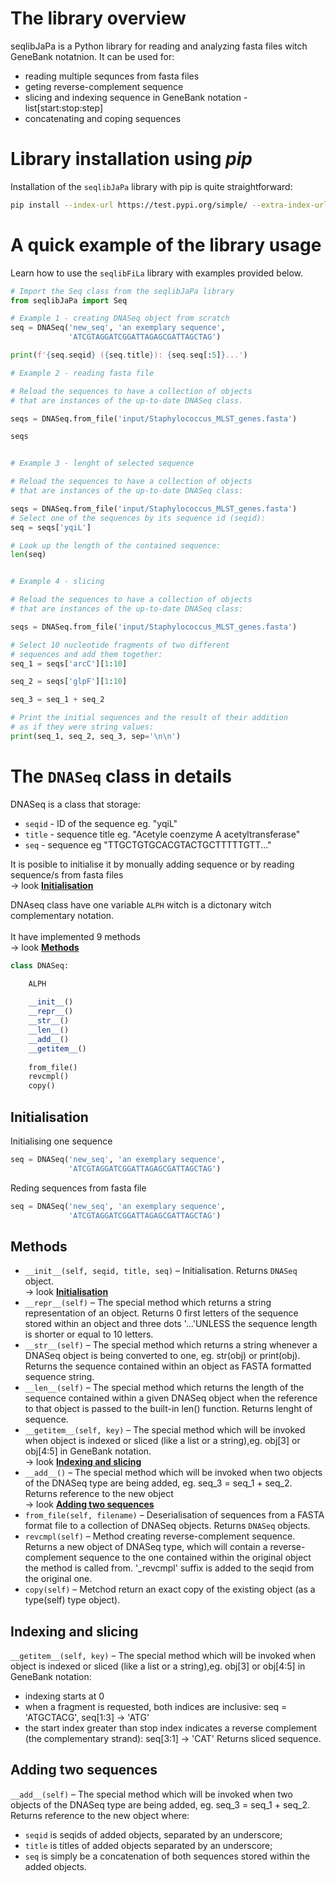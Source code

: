 # The library overview

seqlibJaPa is a Python library for reading and analyzing fasta files witch GeneBank notatnion. 
It can be used for:
- reading multiple sequnces from fasta files
- geting reverse-complement sequence
- slicing and indexing sequence in GeneBank notation - list[start:stop:step]
- concatenating and coping sequences

# Library installation using _pip_
Installation of the `seqlibJaPa` library with pip is quite straightforward:
```Bash
pip install --index-url https://test.pypi.org/simple/ --extra-index-url https://pypi.org/simple seqlibJaPa
```

# A quick example of the library usage
Learn how to use the `seqlibFiLa` library with examples provided below.

```Python
# Import the Seq class from the seqlibJaPa library
from seqlibJaPa import Seq

# Example 1 - creating DNASeq object from scratch
seq = DNASeq('new_seq', 'an exemplary sequence',
             'ATCGTAGGATCGGATTAGAGCGATTAGCTAG')

print(f'{seq.seqid} ({seq.title}): {seq.seq[:5]}...')

# Example 2 - reading fasta file

# Reload the sequences to have a collection of objects
# that are instances of the up-to-date DNASeq class.

seqs = DNASeq.from_file('input/Staphylococcus_MLST_genes.fasta')

seqs


# Example 3 - lenght of selected sequence

# Reload the sequences to have a collection of objects
# that are instances of the up-to-date DNASeq class:

seqs = DNASeq.from_file('input/Staphylococcus_MLST_genes.fasta')
# Select one of the sequences by its sequence id (seqid):
seq = seqs['yqiL']

# Look up the length of the contained sequence:
len(seq)


# Example 4 - slicing

# Reload the sequences to have a collection of objects
# that are instances of the up-to-date DNASeq class:

seqs = DNASeq.from_file('input/Staphylococcus_MLST_genes.fasta')

# Select 10 nucleotide fragments of two different
# sequences and add them together:
seq_1 = seqs['arcC'][1:10]

seq_2 = seqs['glpF'][1:10]

seq_3 = seq_1 + seq_2

# Print the initial sequences and the result of their addition
# as if they were string values:
print(seq_1, seq_2, seq_3, sep='\n\n')

```

# The `DNASeq` class in details
DNASeq is a class that storage: 
- `seqid` - ID of the sequence eg. "yqiL"
- `title` - sequence title eg. "Acetyle coenzyme A acetyltransferase"
- `seq` - sequence eg "TTGCTGTGCACGTACTGCTTTTTGTT..."

It is posible to initialise it by monually adding sequence or by reading sequence/s from fasta files 
 <br /> -> look **[Initialisation](#Initialisation)**

DNAseq class have one variable `ALPH` witch is a dictonary witch complementary notation. <br /><br />
It have implemented 9 methods
 <br /> -> look **[Methods](#Methods)**

```Python
class DNASeq:

    ALPH
    
    __init__()
    __repr__()
    __str__()
    __len__()
    __add__()
    __getitem__()
    
    from_file()
    revcmpl()
    copy()
```


## Initialisation
Initialising one sequence
```Python
seq = DNASeq('new_seq', 'an exemplary sequence',
             'ATCGTAGGATCGGATTAGAGCGATTAGCTAG')
```            

Reding sequences from fasta file
```Python
seq = DNASeq('new_seq', 'an exemplary sequence',
             'ATCGTAGGATCGGATTAGAGCGATTAGCTAG')
```
## Methods
- `__init__(self, seqid, title, seq)` &ndash; Initialisation. Returns `DNASeq` object. <br />  -> look **[Initialisation](#Initialisation)**
- `__repr__(self)` &ndash; The special method which returns a string representation of an object. Returns 0 first letters of the sequence stored within an object and three dots '...'UNLESS the sequence length is shorter or equal to 10 letters.
- `__str__(self)` &ndash; The special method which returns a string whenever a DNASeq object is being converted to one, eg. str(obj) or print(obj). Returns the sequence contained within an object as FASTA formatted sequence string.
- `__len__(self)` &ndash; The special method which returns the length of the sequence contained within a given DNASeq object when the reference to that object is passed to the built-in len() function. Returns lenght of sequence.
- `__getitem__(self, key)` &ndash; The special method which will be invoked when object is indexed or sliced (like a list or a string),eg. obj[3] or obj[4:5] in GeneBank notation. <br />  -> look **[Indexing and slicing](#Indexing-and-slicing)**
- `__add__()` &ndash; The special method which will be invoked when two objects of the DNASeq type are being added, eg. seq_3 = seq_1 + seq_2. Returns reference to the new object <br />  -> look **[Adding two sequences](#Adding-two-sequences)**
- `from_file(self, filename)` &ndash; Deserialisation of sequences from a FASTA format file to a collection of DNASeq objects. Returns `DNASeq` objects.
- `revcmpl(self)` &ndash; Method creating reverse-complement sequence. Returns a new object of DNASeq type, which will contain a reverse-complement sequence to the one contained within the original object the method is called from. '_revcmpl' suffix is added to the seqid from the original one.
- `copy(self)` &ndash; Metchod return an exact copy of the existing object (as a type(self) type object).

## Indexing and slicing
`__getitem__(self, key)` &ndash; The special method which will be invoked when object is indexed or sliced (like a list or a string),eg. obj[3] or obj[4:5] in GeneBank notation:
- indexing starts at 0
- when a fragment is requested, both indices are inclusive:  seq = 'ATGCTACG', seq[1:3] -> 'ATG'
- the start index greater than stop index indicates a reverse complement (the complementary strand): seq[3:1] -> 'CAT'
Returns sliced sequence.

## Adding two sequences
`__add__(self)` &ndash; The special method which will be invoked when two objects of the DNASeq type are being added, eg. seq_3 = seq_1 + seq_2. Returns reference to the new object where:
- `seqid` is seqids of added objects, separated by an underscore;
- `title` is titles of added objects separated by an underscore;
- `seq` is simply be a concatenation of both sequences stored within the added objects.

